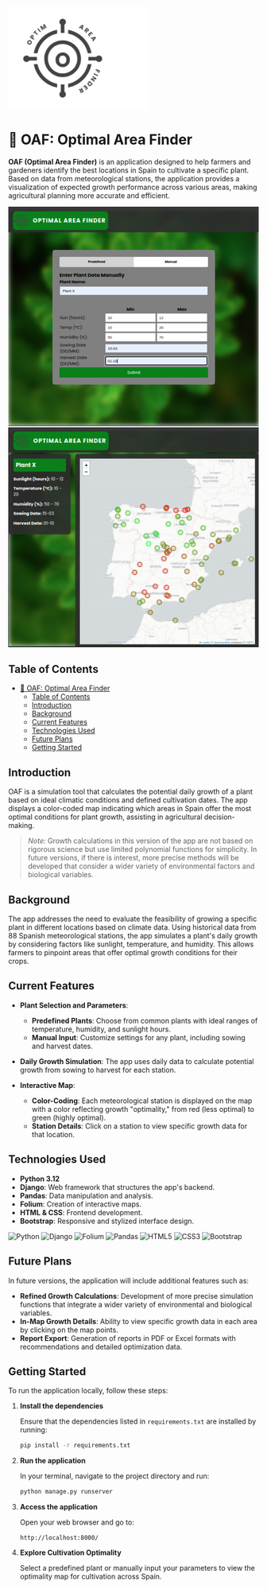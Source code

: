 ![OAF Badge](./optim_area/static/optim_area/logo.png)

# 🌱 OAF: Optimal Area Finder

**OAF (Optimal Area Finder)** is an application designed to help farmers and gardeners identify the best locations in Spain to cultivate a specific plant. Based on data from meteorological stations, the application provides a visualization of expected growth performance across various areas, making agricultural planning more accurate and efficient.

![Home](./images/oaf-input.png)
![Home](./images/oaf-result.png)

## Table of Contents

- [🌱 OAF: Optimal Area Finder](#-oaf-optimal-area-finder)
  - [Table of Contents](#table-of-contents)
  - [Introduction](#introduction)
  - [Background](#background)
  - [Current Features](#current-features)
  - [Technologies Used](#technologies-used)
  - [Future Plans](#future-plans)
  - [Getting Started](#getting-started)

## Introduction

OAF is a simulation tool that calculates the potential daily growth of a plant based on ideal climatic conditions and defined cultivation dates. The app displays a color-coded map indicating which areas in Spain offer the most optimal conditions for plant growth, assisting in agricultural decision-making.

> *Note:* Growth calculations in this version of the app are not based on rigorous science but use limited polynomial functions for simplicity. In future versions, if there is interest, more precise methods will be developed that consider a wider variety of environmental factors and biological variables.

## Background

The app addresses the need to evaluate the feasibility of growing a specific plant in different locations based on climate data. Using historical data from 88 Spanish meteorological stations, the app simulates a plant's daily growth by considering factors like sunlight, temperature, and humidity. This allows farmers to pinpoint areas that offer optimal growth conditions for their crops.

## Current Features

- **Plant Selection and Parameters**:
  - **Predefined Plants**: Choose from common plants with ideal ranges of temperature, humidity, and sunlight hours.
  - **Manual Input**: Customize settings for any plant, including sowing and harvest dates.

- **Daily Growth Simulation**: The app uses daily data to calculate potential growth from sowing to harvest for each station.

- **Interactive Map**:
  - **Color-Coding**: Each meteorological station is displayed on the map with a color reflecting growth "optimality," from red (less optimal) to green (highly optimal).
  - **Station Details**: Click on a station to view specific growth data for that location.

## Technologies Used

- **Python 3.12**
- **Django**: Web framework that structures the app's backend.
- **Pandas**: Data manipulation and analysis.
- **Folium**: Creation of interactive maps.
- **HTML & CSS**: Frontend development.
- **Bootstrap**: Responsive and stylized interface design.

![Python](https://img.shields.io/badge/python-3670A0?style=for-the-badge&logo=python&logoColor=ffdd54)
![Django](https://img.shields.io/badge/Django-092E20?style=for-the-badge&logo=django&logoColor=green)
![Folium](https://img.shields.io/badge/Folium-009978?style=for-the-badge&logo=folium&logoColor=white)
![Pandas](https://img.shields.io/badge/Pandas-2C2D72?style=for-the-badge&logo=pandas&logoColor=white)
![HTML5](https://img.shields.io/badge/HTML5-E34F26?style=for-the-badge&logo=html5&logoColor=white)
![CSS3](https://img.shields.io/badge/CSS3-1572B6?style=for-the-badge&logo=css3&logoColor=white)
![Bootstrap](https://img.shields.io/badge/Bootstrap-5-563D7C?style=for-the-badge&logo=bootstrap&logoColor=white)

## Future Plans

In future versions, the application will include additional features such as:

- **Refined Growth Calculations**: Development of more precise simulation functions that integrate a wider variety of environmental and biological variables.
- **In-Map Growth Details**: Ability to view specific growth data in each area by clicking on the map points.
- **Report Export**: Generation of reports in PDF or Excel formats with recommendations and detailed optimization data.

## Getting Started

To run the application locally, follow these steps:

1. **Install the dependencies**

   Ensure that the dependencies listed in `requirements.txt` are installed by running:

   ```bash
   pip install -r requirements.txt
   ```

2. **Run the application**

   In your terminal, navigate to the project directory and run:

   ```bash
   python manage.py runserver
   ```

3. **Access the application**

   Open your web browser and go to:

   ```
   http://localhost:8000/
   ```

4. **Explore Cultivation Optimality**

   Select a predefined plant or manually input your parameters to view the optimality map for cultivation across Spain.

